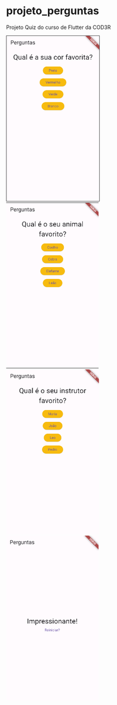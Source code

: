 # projeto_perguntas

Projeto Quiz do curso de Flutter da COD3R

![tela1](https://raw.githubusercontent.com/tiagors09/sources/master/projeto_perguntas/tela1.png)
![tela2](https://raw.githubusercontent.com/tiagors09/sources/master/projeto_perguntas/tela2.png)
![tela3](https://raw.githubusercontent.com/tiagors09/sources/master/projeto_perguntas/tela3.png)
![tela4](https://raw.githubusercontent.com/tiagors09/sources/master/projeto_perguntas/tela4.png)
